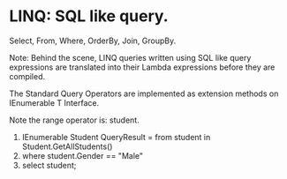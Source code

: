 # LINQ: SQL like query.

Select, From, Where, OrderBy, Join, GroupBy.

Note: Behind the scene, LINQ queries written using SQL like query expressions are translated into their Lambda expressions before they are compiled. 

The Standard Query Operators are implemented as extension methods on IEnumerable T Interface. 


Note the range operator is: student.

1. IEnumerable Student QueryResult = from student in Student.GetAllStudents()
2. where student.Gender == "Male"
3. select student;
